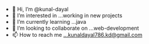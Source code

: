 - 👋 Hi, I’m @kunal-dayal
- 👀 I’m interested in ...working in new projects
- 🌱 I’m currently learning ...java
- 💞️ I’m looking to collaborate on ...web-development
- 📫 How to reach me ...kunaldayal786.kd@gmail.com

<!---
kunal-dayal/kunal-dayal is a ✨ special ✨ repository because its `README.md` (this file) appears on your GitHub profile.
You can click the Preview link to take a look at your changes.
--->
